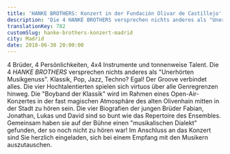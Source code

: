 ```yaml
---
title: 'HANKE BROTHERS: Konzert in der Fundación Olivar de Castillejo'
description: 'Die 4 HANKE BROTHERS versprechen nichts anderes als "Unerhörten Musikgenuss". Klassik, Pop, Jazz, Techno? Egal! Der Groove verbindet alles. '
translationKey: 782
customSlug: hanke-brothers-konzert-madrid
city: Madrid
date: 2018-06-30 20:00:00
---
```


4 Brüder, 4 Persönlichkeiten, 4x4 Instrumente und tonnenweise Talent. Die 4 <em>HANKE BROTHERS</em> versprechen nichts anderes als "Unerhörten Musikgenuss". Klassik, Pop, Jazz, Techno? Egal! Der Groove verbindet alles. Die vier Hochtalentierten spielen sich virtuos über alle Genregrenzen hinweg. Die "Boyband der Klassik" wird im Rahmen eines Open-Air-Konzertes in der fast magischen Atmosphäre des alten Olivenhain mitten in der Stadt zu hören sein. Die vier Biografien der jungen Brüder Fabian, Jonathan, Lukas und David sind so bunt wie das Repertoire des Ensembles. Gemeinsam haben sie auf der Bühne einen "musikalischen Dialekt" gefunden, der so noch nicht zu hören war! Im Anschluss an das Konzert sind Sie herzlich eingeladen, sich bei einem Empfang mit den Musikern auszutauschen.
